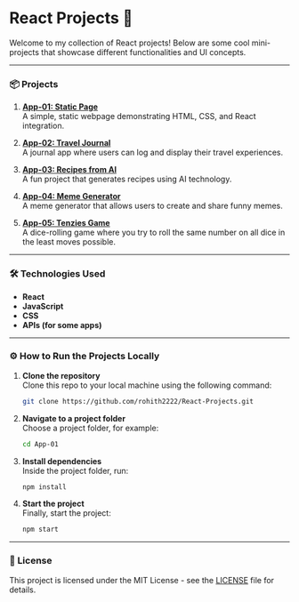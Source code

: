 # React Projects 🚀

Welcome to my collection of React projects! Below are some cool mini-projects that showcase different functionalities and UI concepts.

---

### 📦 Projects

1. **[App-01: Static Page](https://react-projects-6x64.vercel.app/)**  
   A simple, static webpage demonstrating HTML, CSS, and React integration.

2. **[App-02: Travel Journal](#)**  
   A journal app where users can log and display their travel experiences.

3. **[App-03: Recipes from AI](#)**  
   A fun project that generates recipes using AI technology.

4. **[App-04: Meme Generator](#)**  
   A meme generator that allows users to create and share funny memes.

5. **[App-05: Tenzies Game](https://react-projects-sandy-kappa.vercel.app/)**  
   A dice-rolling game where you try to roll the same number on all dice in the least moves possible.

---

### 🛠️ Technologies Used
- **React**
- **JavaScript**
- **CSS**
- **APIs (for some apps)**

---

### ⚙️ How to Run the Projects Locally

1. **Clone the repository**  
   Clone this repo to your local machine using the following command:
   ```sh
   git clone https://github.com/rohith2222/React-Projects.git
   ```

2. **Navigate to a project folder**  
   Choose a project folder, for example:
   ```sh
   cd App-01
   ```

3. **Install dependencies**  
   Inside the project folder, run:
   ```sh
   npm install
   ```

4. **Start the project**  
   Finally, start the project:
   ```sh
   npm start
   ```

---

### 📝 License

This project is licensed under the MIT License - see the [LICENSE](LICENSE) file for details.

